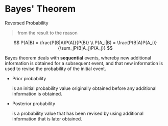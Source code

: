 # Bayes' Theorem

Reversed Probability

> from the result to the reason

$$
P(A|B) = \frac{P(B|A)P(A)}{P(B)}
\\
P(A_i|B) = \frac{P(B|A)P(A_i)}{\sum_jP(B|A_j)P(A_j)}
$$

Bayes theorem deals with **sequential** events, whereby new additional information is obtained for a subsequent event, and that new information is used to revise the probability of the initial event. 

- Prior probability 

  is an initial probability value originally obtained before any additional information is obtained. 

-  Posterior probability

   is a probability value that has been revised by using additional information that is later obtained.